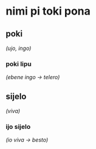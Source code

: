 # nimi pi toki pona

## poki
*(ujo, ingo)*
### poki lipu
*(ebene ingo → telero)*
## sijelo
*(viva)*
### ijo sijelo
*(io viva → besto)*
